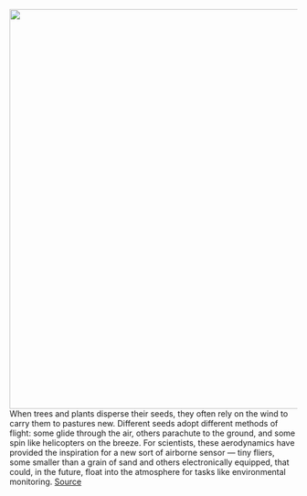 <img src='https://cdn.vox-cdn.com/thumbor/30KrsQymQLnd1GL89NJvmVJJpLw=/0x301:633x735/1200x800/filters:focal(267x361:367x461)/cdn.vox-cdn.com/uploads/chorus_image/image/69893085/Unknown_1.0.png' width='700px' /><br/>
When trees and plants disperse their seeds, they often rely on the wind to carry them to pastures new. Different seeds adopt different methods of flight: some glide through the air, others parachute to the ground, and some spin like helicopters on the breeze. For scientists, these aerodynamics have provided the inspiration for a new sort of airborne sensor — tiny fliers, some smaller than a grain of sand and others electronically equipped, that could, in the future, float into the atmosphere for tasks like environmental monitoring.
<a href='https://www.theverge.com/2021/9/22/22685569/electronic-microfliers-seed-dispersal-environmental-monitoring'> Source <a/>